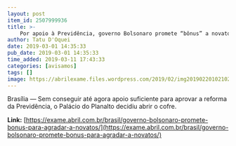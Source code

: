 ```yaml
---
layout: post
item_id: 2507999936
title: >-
    Por apoio à Previdência, governo Bolsonaro promete “bônus” a novatos
author: Tatu D'Oquei
date: 2019-03-01 14:35:33
pub_date: 2019-03-01 14:35:33
time_added: 2019-03-11 17:43:33
categories: [avisamos]
tags: []
image: https://abrilexame.files.wordpress.com/2019/02/img20190220102102156.jpg?quality=70&strip=info&w=680&h=453&crop=1
---
```


Brasília — Sem conseguir até agora apoio suficiente para aprovar a reforma da Previdência, o Palácio do Planalto decidiu abrir o cofre.

**Link:** [https://exame.abril.com.br/brasil/governo-bolsonaro-promete-bonus-para-agradar-a-novatos/](https://exame.abril.com.br/brasil/governo-bolsonaro-promete-bonus-para-agradar-a-novatos/)

